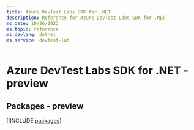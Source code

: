 ```yaml
---
title: Azure DevTest Labs SDK for .NET
description: Reference for Azure DevTest Labs SDK for .NET
ms.date: 10/26/2023
ms.topic: reference
ms.devlang: dotnet
ms.service: devtest-lab
---
```

# Azure DevTest Labs SDK for .NET - preview
## Packages - preview
[!INCLUDE [packages](devtest-labs-index.md)]